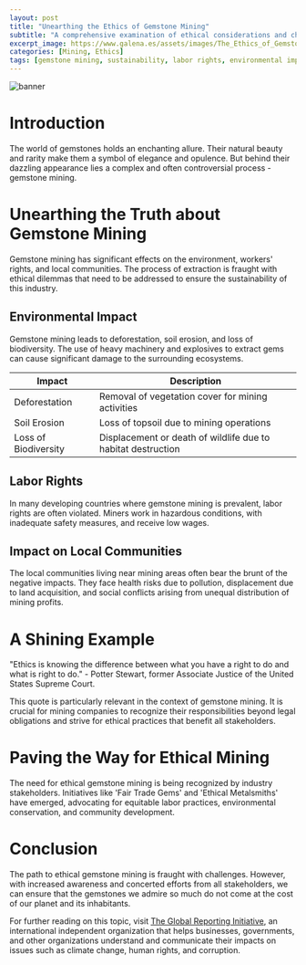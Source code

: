```yaml
---
layout: post
title: "Unearthing the Ethics of Gemstone Mining"
subtitle: "A comprehensive examination of ethical considerations and challenges in the gemstone mining industry"
excerpt_image: https://www.galena.es/assets/images/The_Ethics_of_Gemstone_Mining.png
categories: [Mining, Ethics]
tags: [gemstone mining, sustainability, labor rights, environmental impact]
---
```


![banner](https://www.galena.es/assets/images/The_Ethics_of_Gemstone_Mining.png "An infographic illustrating the ethical challenges of gemstone mining, featuring images of gemstones, mining sites, and icons representing environmental impact, labor rights, and sustainable practices.")

# Introduction

The world of gemstones holds an enchanting allure. Their natural beauty and rarity make them a symbol of elegance and opulence. But behind their dazzling appearance lies a complex and often controversial process - gemstone mining.

# Unearthing the Truth about Gemstone Mining

Gemstone mining has significant effects on the environment, workers' rights, and local communities. The process of extraction is fraught with ethical dilemmas that need to be addressed to ensure the sustainability of this industry.

## Environmental Impact

Gemstone mining leads to deforestation, soil erosion, and loss of biodiversity. The use of heavy machinery and explosives to extract gems can cause significant damage to the surrounding ecosystems.

| Impact | Description |
|--------|-------------|
|Deforestation|Removal of vegetation cover for mining activities|
|Soil Erosion|Loss of topsoil due to mining operations|
|Loss of Biodiversity|Displacement or death of wildlife due to habitat destruction|

## Labor Rights 

In many developing countries where gemstone mining is prevalent, labor rights are often violated. Miners work in hazardous conditions, with inadequate safety measures, and receive low wages.

## Impact on Local Communities

The local communities living near mining areas often bear the brunt of the negative impacts. They face health risks due to pollution, displacement due to land acquisition, and social conflicts arising from unequal distribution of mining profits.

# A Shining Example

"Ethics is knowing the difference between what you have a right to do and what is right to do." - Potter Stewart, former Associate Justice of the United States Supreme Court.

This quote is particularly relevant in the context of gemstone mining. It is crucial for mining companies to recognize their responsibilities beyond legal obligations and strive for ethical practices that benefit all stakeholders.

# Paving the Way for Ethical Mining

The need for ethical gemstone mining is being recognized by industry stakeholders. Initiatives like 'Fair Trade Gems' and 'Ethical Metalsmiths' have emerged, advocating for equitable labor practices, environmental conservation, and community development.

# Conclusion

The path to ethical gemstone mining is fraught with challenges. However, with increased awareness and concerted efforts from all stakeholders, we can ensure that the gemstones we admire so much do not come at the cost of our planet and its inhabitants.

For further reading on this topic, visit [The Global Reporting Initiative](https://www.globalreporting.org), an international independent organization that helps businesses, governments, and other organizations understand and communicate their impacts on issues such as climate change, human rights, and corruption.